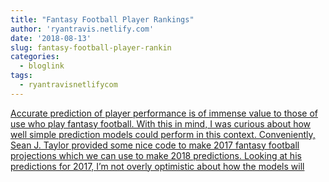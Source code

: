 ```yaml
---
title: "Fantasy Football Player Rankings"
author: 'ryantravis.netlify.com'
date: '2018-08-13'
slug: fantasy-football-player-rankin
categories:
  - bloglink
tags:
  - ryantravisnetlifycom
---
```


[Accurate prediction of player performance is of immense value to those of use who play fantasy football. With this in mind, I was curious about how well simple prediction models could perform in this context. Conveniently, Sean J. Taylor provided some nice code to make 2017 fantasy football projections which we can use to make 2018 predictions. Looking at his predictions for 2017, I’m not overly optimistic about how the models will<i class="fas fa-external-link-alt"></i>](http://ryantravis.netlify.com/post/fantasy-football-player-rankings/)

